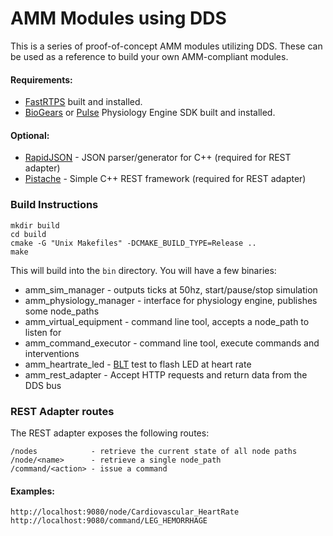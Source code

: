 
# AMM Modules using DDS

This is a series of proof-of-concept AMM modules utilizing DDS.  These can be used as a reference to build your own AMM-compliant modules.

#### Requirements:
* [FastRTPS](https://github.com/eProsima/Fast-RTPS) built and installed.
* [BioGears](https://github.com/BioGearsEngine/Engine) or [Pulse](https://gitlab.kitware.com/physiology/engine) Physiology Engine SDK built and installed. 

#### Optional:
* [RapidJSON](https://github.com/miloyip/rapidjson) - JSON parser/generator for C++ (required for REST adapter) 
* [Pistache](https://github.com/oktal/pistache) - Simple C++ REST framework (required for REST adapter)

### Build Instructions

```
mkdir build
cd build
cmake -G "Unix Makefiles" -DCMAKE_BUILD_TYPE=Release ..
make
```

This will build into the `bin` directory.  You will have a few binaries:

* amm_sim_manager - outputs ticks at 50hz, start/pause/stop simulation
* amm_physiology_manager - interface for physiology engine, publishes some node_paths
* amm_virtual_equipment - command line tool, accepts a node_path to listen for
* amm_command_executor - command line tool, execute commands and interventions
* amm_heartrate_led - [BLT](https://github.com/AdvancedModularManikin/development-kit/wiki/AMMDK-Overview) test to flash LED at heart rate
* amm_rest_adapter - Accept HTTP requests and return data from the DDS bus

### REST Adapter routes

The REST adapter exposes the following routes:
```
/nodes            - retrieve the current state of all node paths
/node/<name>      - retrieve a single node_path
/command/<action> - issue a command
```

#### Examples: 
```
http://localhost:9080/node/Cardiovascular_HeartRate
http://localhost:9080/command/LEG_HEMORRHAGE
```